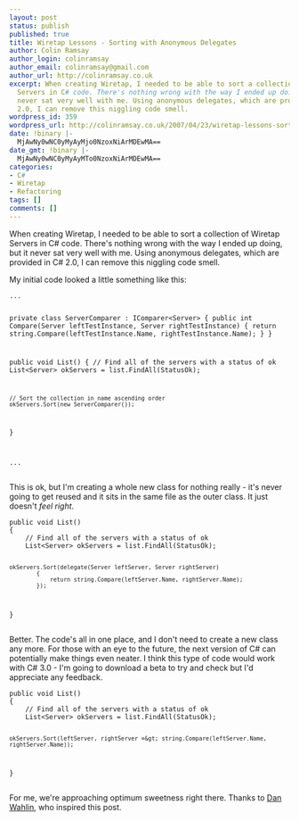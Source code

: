 ```yaml
---
layout: post
status: publish
published: true
title: Wiretap Lessons - Sorting with Anonymous Delegates
author: Colin Ramsay
author_login: colinramsay
author_email: colinramsay@gmail.com
author_url: http://colinramsay.co.uk
excerpt: When creating Wiretap, I needed to be able to sort a collection of Wiretap
  Servers in C# code. There's nothing wrong with the way I ended up doing, but it
  never sat very well with me. Using anonymous delegates, which are provided in C#
  2.0, I can remove this niggling code smell.
wordpress_id: 359
wordpress_url: http://colinramsay.co.uk/2007/04/23/wiretap-lessons-sorting-with-anonymous-delegates/
date: !binary |-
  MjAwNy0wNC0yMyAyMjo0NzoxNiArMDEwMA==
date_gmt: !binary |-
  MjAwNy0wNC0yMyAyMTo0NzoxNiArMDEwMA==
categories:
- C#
- Wiretap
- Refactoring
tags: []
comments: []
---
```

<p>When creating Wiretap, I needed to be able to sort a collection of Wiretap Servers in C# code. There's nothing wrong with the way I ended up doing, but it never sat very well with me. Using anonymous delegates, which are provided in C# 2.0, I can remove this niggling code smell.<a id="more"></a><a id="more-359"></a></p>
<p>My initial code looked a little something like this:</p>
<pre><code>...

private class ServerComparer : IComparer&lt;Server&gt;
{
	public int Compare(Server leftTestInstance, Server rightTestInstance)
	{
		return string.Compare(leftTestInstance.Name, rightTestInstance.Name);
	}
}

public void List()
{
	// Find all of the servers with a status of ok
	List&lt;Server&gt; okServers = list.FindAll(StatusOk);

	// Sort the collection in name ascending order
	okServers.Sort(new ServerComparer());
}

...</code></pre>
<p>This is ok, but I'm creating a whole new class for nothing really - it's never going to get reused and it sits in the same file as the outer class. It just doesn't <em>feel right</em>.</p>
<pre><code>public void List()
{
	// Find all of the servers with a status of ok
	List&lt;Server&gt; okServers = list.FindAll(StatusOk);

	okServers.Sort(delegate(Server leftServer, Server rightServer)
			{
				return string.Compare(leftServer.Name, rightServer.Name);
			});
}</code></pre>
<p>Better. The code's all in one place, and I don't need to create a new class any more. For those with an eye to the future, the next version of C# can potentially make things even neater. I think this type of code would work with C# 3.0 - I'm going to download a beta to try and check but I'd appreciate any feedback.</p>
<pre><code>public void List()
{
	// Find all of the servers with a status of ok
	List&lt;Server&gt; okServers = list.FindAll(StatusOk);

	okServers.Sort(leftServer, rightServer =&gt; string.Compare(leftServer.Name, rightServer.Name));
}</code></pre>
<p>For me, we're approaching optimum sweetness right there. Thanks to <a href="http://weblogs.asp.net/dwahlin/archive/2007/04/23/The-Power-of-Anonymous-Methods-in-C_2300_.aspx">Dan Wahlin</a>, who inspired this post.<br />
<hints id="hah_hints"></hints></p>
